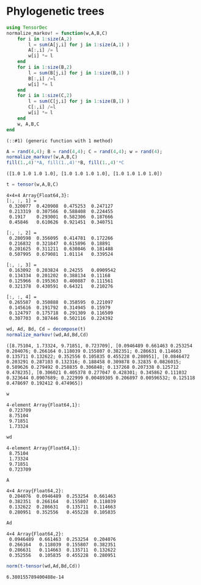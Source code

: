 
# Phylogenetic trees


```julia
using TensorDec
normalize_markov! = function(w,A,B,C) 
    for i in 1:size(A,2) 
        l = sum(A[j,i] for j in 1:size(A,1) ) 
        A[:,i] /= l
        w[i] *= l
    end
    for i in 1:size(B,2) 
        l = sum(B[j,i] for j in 1:size(B,1) ) 
        B[:,i] /=l
        w[i] *= l
    end
    for i in 1:size(C,2) 
        l = sum(C[j,i] for j in 1:size(B,1) ) 
        C[:,i] /=l
        w[i] *= l
    end
    w, A,B,C
end
```




    (::#1) (generic function with 1 method)




```julia
A = rand(4,4); B = rand(4,4); C = rand(4,4); w = rand(4);
normalize_markov!(w,A,B,C)
fill(1.,4)'*A, fill(1.,4)'*B, fill(1.,4)'*C
```




    ([1.0 1.0 1.0 1.0], [1.0 1.0 1.0 1.0], [1.0 1.0 1.0 1.0])




```julia
t = tensor(w,A,B,C)
```




    4×4×4 Array{Float64,3}:
    [:, :, 1] =
     0.320077  0.420908  0.475253  0.247127
     0.213319  0.307566  0.588408  0.224455
     0.1917    0.293001  0.582306  0.187666
     0.45846   0.610626  0.921451  0.340751
    
    [:, :, 2] =
     0.280598  0.356095  0.414781  0.172266
     0.216832  0.321847  0.615896  0.18891 
     0.201625  0.311211  0.630846  0.181488
     0.507995  0.679081  1.01114   0.339524
    
    [:, :, 3] =
     0.163092  0.203824  0.24255   0.0909542
     0.134334  0.201202  0.388134  0.11168  
     0.125966  0.195363  0.400887  0.111561 
     0.321378  0.430591  0.64321   0.210276 
    
    [:, :, 4] =
     0.265587  0.350888  0.358595  0.221097
     0.145616  0.191792  0.314945  0.15979 
     0.124797  0.175718  0.291309  0.116509
     0.307703  0.387446  0.502116  0.224392




```julia
wd, Ad, Bd, Cd = decompose(t)
normalize_markov!(wd,Ad,Bd,Cd)
```




    ([8.75104, 1.73324, 9.71851, 0.723709], [0.0946489 0.661463 0.253254 0.204076; 0.266164 0.118039 0.155807 0.382351; 0.286631 0.114663 0.135711 0.132622; 0.352556 0.105835 0.455228 0.280951], [0.0846472 0.203291 0.287103 0.132316; 0.188458 0.309878 0.32835 0.0826015; 0.589626 0.279492 0.258835 0.306848; 0.137268 0.207338 0.125712 0.478235], [0.306021 0.405378 0.277047 0.428301; 0.345862 0.111032 0.323644 0.0907689; 0.222999 0.00489305 0.206897 0.00596532; 0.125118 0.478697 0.192412 0.474965])




```julia
w
```




    4-element Array{Float64,1}:
     0.723709
     8.75104 
     9.71851 
     1.73324 




```julia
wd
```




    4-element Array{Float64,1}:
     8.75104 
     1.73324 
     9.71851 
     0.723709




```julia
A
```




    4×4 Array{Float64,2}:
     0.204076  0.0946489  0.253254  0.661463
     0.382351  0.266164   0.155807  0.118039
     0.132622  0.286631   0.135711  0.114663
     0.280951  0.352556   0.455228  0.105835




```julia
Ad
```




    4×4 Array{Float64,2}:
     0.0946489  0.661463  0.253254  0.204076
     0.266164   0.118039  0.155807  0.382351
     0.286631   0.114663  0.135711  0.132622
     0.352556   0.105835  0.455228  0.280951




```julia
norm(t-tensor(wd,Ad,Bd,Cd))
```




    6.380155789400488e-14


